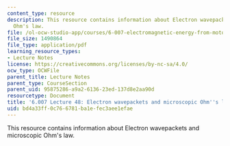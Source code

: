 ```yaml
---
content_type: resource
description: This resource contains information about Electron wavepackets and microscopic
  Ohm's law.
file: /ol-ocw-studio-app/courses/6-007-electromagnetic-energy-from-motors-to-lasers-spring-2011/bd4a33ff0c766781ba1efec3aee1efae_MIT6_007S11_lec48.pdf
file_size: 1490864
file_type: application/pdf
learning_resource_types:
- Lecture Notes
license: https://creativecommons.org/licenses/by-nc-sa/4.0/
ocw_type: OCWFile
parent_title: Lecture Notes
parent_type: CourseSection
parent_uid: 95875286-a9a2-6136-23ed-137d8e2aa90d
resourcetype: Document
title: '6.007 Lecture 48: Electron wavepackets and microscopic Ohm''s law'
uid: bd4a33ff-0c76-6781-ba1e-fec3aee1efae
---
```

This resource contains information about Electron wavepackets and microscopic Ohm's law.